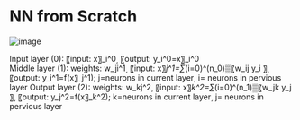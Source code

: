 # NN from Scratch
![image](https://github.com/user-attachments/assets/713dfc4c-77f3-4e95-b4be-c8069cb0ff73)

Input layer (0): 〖input:  x〗_i^0͵  〖output:  y_i^0=x〗_i^0  
Middle layer (1): weights: w_ji^1͵  〖input:  x〗_j^1=∑_(i=0)^(n_0)▒〖w_ij y_i 〗͵  〖output:  y_i^1=f(x〗_j^1);  j=neurons in current layer͵  i= neurons in pervious layer 
Output layer (2): weights: w_kj^2͵  〖input:  x〗_k^2=∑_(i=0)^(n_1)▒〖w_jk y_j 〗͵  〖output:  y_j^2=f(x〗_k^2);  k=neurons in current layer͵  j= neurons in pervious layer
